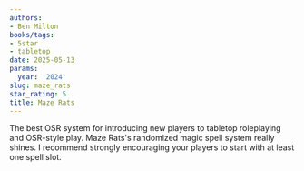 ```yaml
---
authors:
- Ben Milton
books/tags:
- 5star
- tabletop
date: 2025-05-13
params:
  year: '2024'
slug: maze_rats
star_rating: 5
title: Maze Rats
---
```


The best OSR system for introducing new players to tabletop roleplaying and OSR-style play. Maze Rats's randomized magic spell system really shines. I recommend strongly encouraging your players to start with at least one spell slot.

<!--more-->